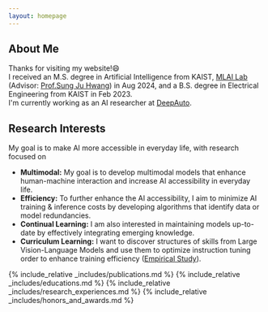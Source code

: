 ```yaml
---
layout: homepage
---
```


## About Me

Thanks for visiting my website!😄     
I received an M.S. degree in Artificial Intelligence from KAIST, [MLAI Lab](https://www.mlai-kaist.com/) (Advisor: [Prof.Sung Ju Hwang](http://www.sungjuhwang.com/)) in Aug 2024, and a B.S. degree in Electrical Engineering from KAIST in Feb 2023.     
I'm currently working as an AI researcher at [DeepAuto](https://www.deepauto.ai/).     

## Research Interests
My goal is to make AI more accessible in everyday life, with research focused on
- **Multimodal:** My goal is to develop multimodal models that enhance human-machine interaction and increase AI accessibility in everyday life.     
- **Efficiency:** To further enhance the AI accessibility, I aim to minimize AI training & inference costs by developing algorithms that identify data or model redundancies.          
- **Continual Learning:** I am also interested in maintaining models up-to-date by effectively integrating emerging knowledge.     
- **Curriculum Learning:** I want to discover structures of skills from Large Vision-Language Models and use them to optimize instruction tuning order to enhance training efficiency ([Empirical Study](./assets/files/Skill_based_Curriculumn_Learning_for_Large_Vison_Language_Models.pdf)).

{% include_relative _includes/publications.md %}
{% include_relative _includes/educations.md %}
{% include_relative _includes/research_experiences.md %}
{% include_relative _includes/honors_and_awards.md %}
